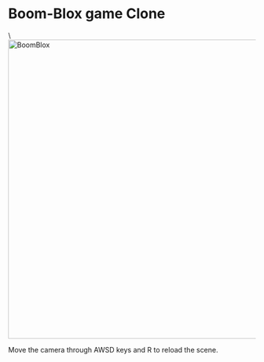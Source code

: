 # Boom-Blox game Clone
\\
<img width="608" alt="BoomBlox" src="https://user-images.githubusercontent.com/56839995/166508066-b9314762-72fb-4488-b363-d27b331cfbef.png">


Move the camera through AWSD keys and R to reload the scene.
